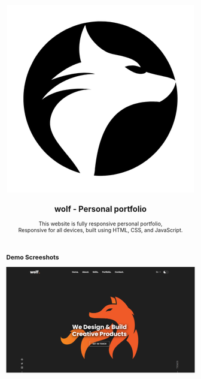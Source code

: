 <div align="center">
  
  <img src="./readme-images/project-logo.png" />

  <h2 align="center">wolf - Personal portfolio</h2>

  This website is fully responsive personal portfolio, <br />Responsive for all devices, built using HTML, CSS, and JavaScript.



</div>

<br />

### Demo Screeshots

![Jack Portfolio Desktop Demo](./readme-images/desktop.png "Desktop Demo")


